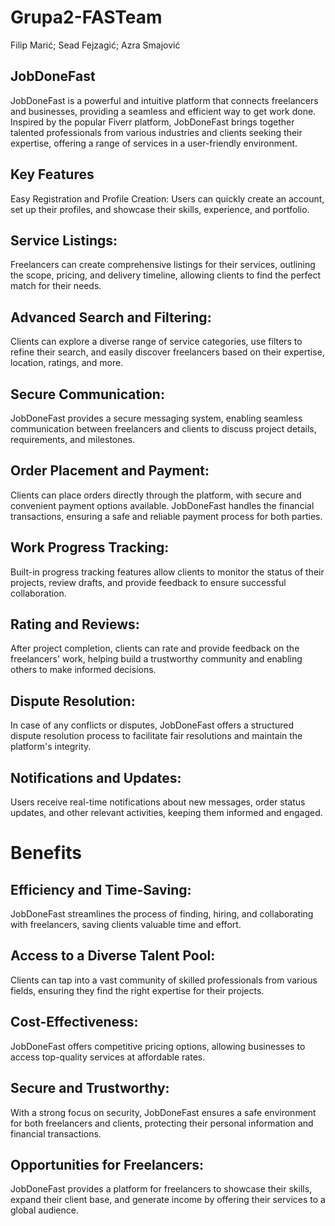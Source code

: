 # Grupa2-FASTeam
Filip Marić;
Sead Fejzagić;
Azra Smajović

## JobDoneFast
JobDoneFast is a powerful and intuitive platform that connects freelancers and businesses, providing a seamless and efficient way to get work done. Inspired by the popular Fiverr platform, JobDoneFast brings together talented professionals from various industries and clients seeking their expertise, offering a range of services in a user-friendly environment.

## Key Features
Easy Registration and Profile Creation: Users can quickly create an account, set up their profiles, and showcase their skills, experience, and portfolio.

## Service Listings:
Freelancers can create comprehensive listings for their services, outlining the scope, pricing, and delivery timeline, allowing clients to find the perfect match for their needs.

## Advanced Search and Filtering:
Clients can explore a diverse range of service categories, use filters to refine their search, and easily discover freelancers based on their expertise, location, ratings, and more.

## Secure Communication: 
JobDoneFast provides a secure messaging system, enabling seamless communication between freelancers and clients to discuss project details, requirements, and milestones.

## Order Placement and Payment:
Clients can place orders directly through the platform, with secure and convenient payment options available. JobDoneFast handles the financial transactions, ensuring a safe and reliable payment process for both parties.

## Work Progress Tracking: 
Built-in progress tracking features allow clients to monitor the status of their projects, review drafts, and provide feedback to ensure successful collaboration.

## Rating and Reviews: 
After project completion, clients can rate and provide feedback on the freelancers' work, helping build a trustworthy community and enabling others to make informed decisions.

## Dispute Resolution: 
In case of any conflicts or disputes, JobDoneFast offers a structured dispute resolution process to facilitate fair resolutions and maintain the platform's integrity.

## Notifications and Updates: 
Users receive real-time notifications about new messages, order status updates, and other relevant activities, keeping them informed and engaged.

# Benefits
## Efficiency and Time-Saving: 
JobDoneFast streamlines the process of finding, hiring, and collaborating with freelancers, saving clients valuable time and effort.

## Access to a Diverse Talent Pool: 
Clients can tap into a vast community of skilled professionals from various fields, ensuring they find the right expertise for their projects.

## Cost-Effectiveness: 
JobDoneFast offers competitive pricing options, allowing businesses to access top-quality services at affordable rates.

## Secure and Trustworthy: 
With a strong focus on security, JobDoneFast ensures a safe environment for both freelancers and clients, protecting their personal information and financial transactions.

## Opportunities for Freelancers: 
JobDoneFast provides a platform for freelancers to showcase their skills, expand their client base, and generate income by offering their services to a global audience.
